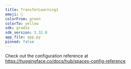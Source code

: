 ```yaml
---
title: TransferLearning1
emoji: 🏢
colorFrom: green
colorTo: yellow
sdk: gradio
sdk_version: 3.32.0
app_file: app.py
pinned: false
---
```


Check out the configuration reference at https://huggingface.co/docs/hub/spaces-config-reference
